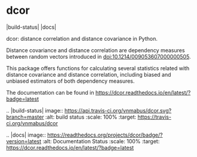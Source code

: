 # dcor

|build-status| |docs|

dcor: distance correlation and distance covariance in Python.

Distance covariance and distance correlation are
dependency measures between random vectors introduced in 
[doi:10.1214/009053607000000505](doi:10.1214/009053607000000505).

This package offers functions for calculating several statistics
related with distance covariance and distance correlation, including
biased and unbiased estimators of both dependency measures.

The documentation can be found in https://dcor.readthedocs.io/en/latest/?badge=latest

.. |build-status| image:: https://api.travis-ci.org/vnmabus/dcor.svg?branch=master
    :alt: build status
    :scale: 100%
    :target: https://travis-ci.org/vnmabus/dcor

.. |docs| image:: https://readthedocs.org/projects/dcor/badge/?version=latest
    :alt: Documentation Status
    :scale: 100%
    :target: https://dcor.readthedocs.io/en/latest/?badge=latest